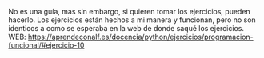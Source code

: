No es una guía, mas sin embargo, si quieren tomar los ejercicios, pueden hacerlo. Los ejercicios están hechos a mi manera y funcionan, pero no son identicos a como se esperaba en la web de donde saqué los ejercicios. WEB: https://aprendeconalf.es/docencia/python/ejercicios/programacion-funcional/#ejercicio-10